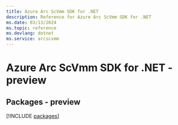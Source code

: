 ```yaml
---
title: Azure Arc ScVmm SDK for .NET
description: Reference for Azure Arc ScVmm SDK for .NET
ms.date: 03/13/2024
ms.topic: reference
ms.devlang: dotnet
ms.service: arcscvmm
---
```

# Azure Arc ScVmm SDK for .NET - preview
## Packages - preview
[!INCLUDE [packages](arc-scvmm-index.md)]